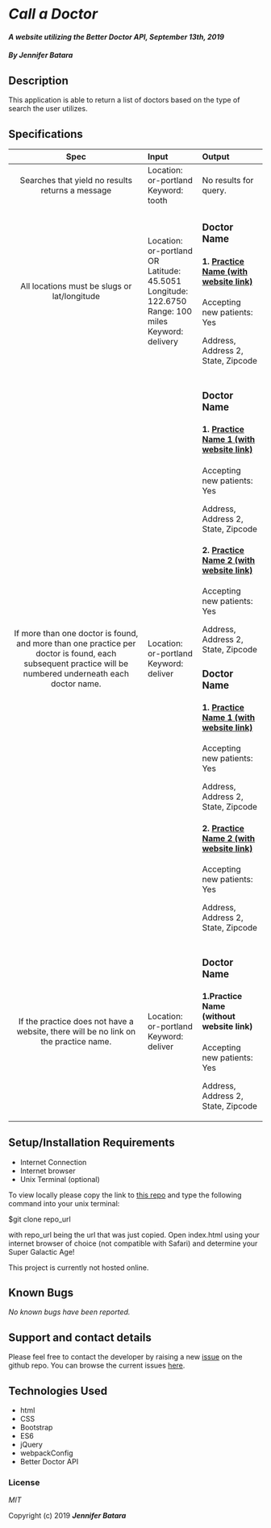 # _Call a Doctor_

#### _A website utilizing the Better Doctor API, September 13th, 2019_

#### _By **Jennifer Batara**_

## Description

This application is able to return a list of doctors based on the type of search the user utilizes.

## Specifications

|Spec | Input | Output|
|:---:|:------|:------|
|Searches that yield no results returns a message|Location: or-portland <br> Keyword: tooth| No results for query.|
|All locations must be slugs or lat/longitude|Location: or-portland <br> OR <br> Latitude: 45.5051 <br> Longitude: 122.6750 <br> Range: 100 miles <br> Keyword: delivery| <h3>Doctor Name</h3><h4>1. [Practice Name (with website link)](http://randomlinktonowhere)</h4><p>Accepting new patients: Yes</p><p>Address, Address 2, State, Zipcode</p>|
|If more than one doctor is found, and more than one practice per doctor is found, each subsequent practice will be numbered underneath each doctor name.|Location: or-portland <br> Keyword: deliver|<h3>Doctor Name</h3><h4>1. [Practice Name 1 (with website link)](http://randomlinktonowhere)</h4><p>Accepting new patients: Yes</p><p>Address, Address 2, State, Zipcode</p><h4>2. [Practice Name 2 (with website link)](http://randomlinktonowhere)</h4><p>Accepting new patients: Yes</p><p>Address, Address 2, State, Zipcode</p><h3>Doctor Name</h3><h4>1. [Practice Name 1 (with website link)](http://randomlinktonowhere)</h4><p>Accepting new patients: Yes</p><p>Address, Address 2, State, Zipcode</p><h4>2. [Practice Name 2 (with website link)](http://randomlinktonowhere)</h4><p>Accepting new patients: Yes</p><p>Address, Address 2, State, Zipcode</p>|
|If the practice does not have a website, there will be no link on the practice name.|Location: or-portland <br> Keyword: deliver| <h3>Doctor Name</h3><h4>1.Practice Name (without website link)</h4><p>Accepting new patients: Yes</p><p>Address, Address 2, State, Zipcode</p>|

## Setup/Installation Requirements

-   Internet Connection
-   Internet browser
-   Unix Terminal (optional)

To view locally please copy the link to [this repo](https://github.com/jbatara/call-a-doctor) and type the following command into your unix terminal:

$git clone repo_url

with repo_url being the url that was just copied. Open index.html using your internet browser of choice (not compatible with Safari) and determine your Super Galactic Age!

This project is currently not hosted online.

## Known Bugs

_No known bugs have been reported._

## Support and contact details

Please feel free to contact the developer by raising a new [issue](https://github.com/jbatara/call-a-doctor/issues/new) on the github repo. You can browse the current issues [here](https://github.com/jbatara/call-a-doctor/issues).

## Technologies Used

* html
* CSS
* Bootstrap
* ES6
* jQuery
* webpackConfig
* Better Doctor API

### License

_MIT_

Copyright (c) 2019 **_Jennifer Batara_**
